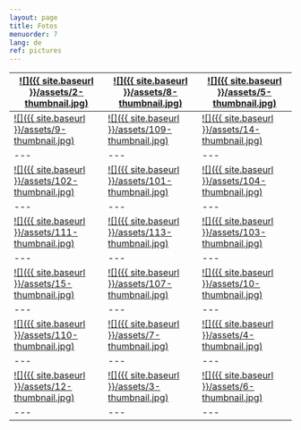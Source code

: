 ```yaml
---
layout: page
title: Fotos
menuorder: 7
lang: de
ref: pictures
---
```

| <a href="/assets/2.jpg">![]({{ site.baseurl }}/assets/2-thumbnail.jpg)</a>  | <a href="/assets/8.jpg"> ![]({{ site.baseurl }}/assets/8-thumbnail.jpg) </a> | <a href="/assets/5.jpg">  ![]({{ site.baseurl }}/assets/5-thumbnail.jpg) </a> | 
| --- | --- | --- |
| <a href="/assets/9.jpg">![]({{ site.baseurl }}/assets/9-thumbnail.jpg) </a> | <a href="/assets/109.jpg"> ![]({{ site.baseurl }}/assets/109-thumbnail.jpg) </a> | <a href="/assets/14.jpg">  ![]({{ site.baseurl }}/assets/14-thumbnail.jpg) </a> | 
| --- | --- | --- | 
| <a href="/assets/102.jpg">![]({{ site.baseurl }}/assets/102-thumbnail.jpg) </a> | <a href="/assets/101.jpg"> ![]({{ site.baseurl }}/assets/101-thumbnail.jpg) </a> | <a href="/assets/104.jpg">  ![]({{ site.baseurl }}/assets/104-thumbnail.jpg) </a> | 
| --- | --- | --- | 
| <a href="/assets/111.jpg">![]({{ site.baseurl }}/assets/111-thumbnail.jpg) </a> | <a href="/assets/113.jpg"> ![]({{ site.baseurl }}/assets/113-thumbnail.jpg) </a> | <a href="/assets/103.jpg">  ![]({{ site.baseurl }}/assets/103-thumbnail.jpg) </a> | 
| --- | --- | --- | 
| <a href="/assets/15.jpg">![]({{ site.baseurl }}/assets/15-thumbnail.jpg) </a> | <a href="/assets/107.jpg"> ![]({{ site.baseurl }}/assets/107-thumbnail.jpg) </a> | <a href="/assets/10.jpg">  ![]({{ site.baseurl }}/assets/10-thumbnail.jpg) </a> | 
| --- | --- | --- | 
| <a href="/assets/110.jpg">![]({{ site.baseurl }}/assets/110-thumbnail.jpg) </a> | <a href="/assets/7.jpg"> ![]({{ site.baseurl }}/assets/7-thumbnail.jpg) </a> | <a href="/assets/4.jpg">  ![]({{ site.baseurl }}/assets/4-thumbnail.jpg) </a> | 
| --- | --- | --- | 
| <a href="/assets/12.jpg">![]({{ site.baseurl }}/assets/12-thumbnail.jpg) </a> | <a href="/assets/3.jpg"> ![]({{ site.baseurl }}/assets/3-thumbnail.jpg) </a> | <a href="/assets/6.jpg">  ![]({{ site.baseurl }}/assets/6-thumbnail.jpg) </a> | 
| --- | --- | --- | 


